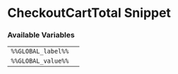 # CheckoutCartTotal Snippet

### Available Variables
|||
|---|---|
| `%%GLOBAL_label%%` |
| `%%GLOBAL_value%%` |
